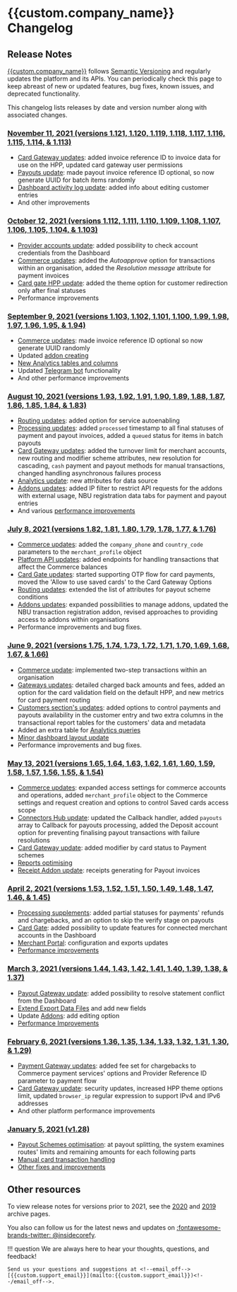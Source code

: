 # {{custom.company_name}} Changelog

## Release Notes

[{{custom.company_name}}]({{custom.website_url}}) follows [Semantic Versioning](https://semver.org/) and regularly updates the platform and its APIs. You can periodically check this page to keep abreast of new or updated features, bug fixes, known issues, and deprecated functionality.

This changelog lists releases by date and version number along with associated changes.

### [November 11, 2021 (versions 1.121, 1.120, 1.119, 1.118, 1.117, 1.116, 1.115, 1.114, & 1.113)](v1.113-1.121/)

* [Card Gateway updates](v1.113-1.121/#card-gateway-updates): added invoice reference ID to invoice data for use on the HPP, updated card gateway user permissions
* [Payouts update](v1.113-1.121/#payouts-update):  made payout invoice reference ID optional, so now generate UUID for batch items randomly
* [Dashboard activity log update](v1.113-1.121/#activity-log-update): added info about editing customer entries
* And other improvements

### [October 12, 2021 (versions 1.112, 1.111, 1.110, 1.109, 1.108, 1.107, 1.106, 1.105, 1.104, & 1.103)](v1.103-1.112/)

* [Provider accounts update](v1.103-1.112/#provider-accounts-update): added possibility to check account credentials from the Dashboard
* [Commerce updates](v1.103-1.112/#commerce-updates): added the *Autoapprove* option for transactions  within an organisation, added the *Resolution message* attribute for payment invoices
* [Card gate HPP update](v1.103-1.112/#card-gate-hpp-update): added the theme option for customer redirection only after final statuses
* Performance improvements

### [September 9, 2021 (versions 1.103, 1.102, 1.101, 1.100, 1.99, 1.98, 1.97, 1.96, 1.95, & 1.94)](v1.94-1.103/)

* [Commerce updates](v1.94-1.103/#commerce-updates): made invoice reference ID optional so now generate UUID randomly
* Updated [addon creating](v1.94-1.103/#addon-updates)
* [New Analytics tables and columns](v1.94-1.103/#new-analytics-tables)
* Updated [Telegram bot](v1.94-1.103/#telegram-bot) functionality
* And other performance improvements

### [August 10, 2021 (versions 1.93, 1.92, 1.91, 1.90, 1.89, 1.88, 1.87, 1.86, 1.85, 1.84, & 1.83)](v1.83-1.93/)

* [Routing updates](v1.83-1.93/#routing-updates): added option for service autoenabling
* [Processing updates](v1.83-1.93/#processing-updates): added `processed` timestamp to all final statuses of payment and payout invoices, added a `queued` status for items in batch payouts
* [Card Gateway updates](v1.83-1.93/#card-gateway-updates): added the turnover limit for merchant accounts, new routing and modifier scheme attributes, new resolution for cascading, `cash` payment and payout methods for manual transactions, changed handling asynchronous failures process
* [Analytics update](v1.83-1.93/#analytics-update): new attributes for data source
* [Addons updates](v1.83-1.93/#addons-updates): added IP filter to restrict API requests for the addons with external usage, NBU registration data tabs for payment and payout entries
* And various [performance improvements](v1.83-1.93/#performance-improvements)

### [July 8, 2021 (versions 1.82, 1.81, 1.80, 1.79, 1.78, 1.77, & 1.76)](v1.76-1.82/)

* [Commerce updates](v1.76-1.82/#commerce-updates): added the `company_phone` and `country_code` parameters to the `merchant_profile` object
* [Platform API updates](v1.76-1.82/#api-updates): added endpoints for handling transactions that affect the Commerce balances
* [Card Gate updates](v1.76-1.82/#card-gate-updates): started supporting OTP flow for card payments, moved the 'Allow to use saved cards' to the Card Gateway Options
* [Routing updates](v1.76-1.82/#routing-updates): extended the list of attributes for payout scheme conditions
* [Addons updates](v1.76-1.82/#addons-management): expanded possibilities to manage addons, updated the NBU transaction registration addon, revised approaches to providing access to addons within organisations
* Performance improvements and bug fixes.

### [June 9, 2021 (versions 1.75, 1.74, 1.73, 1.72, 1.71, 1.70, 1.69, 1.68, 1.67, & 1.66)](v1.66-1.75/)

* [Commerce update](v1.66-1.75/#commerce-update): implemented two-step transactions within an organisation
* [Gateways updates](v1.66-1.75/#gateways-updates): detailed charged back amounts and fees, added an option for the card validation field on the default HPP, and new metrics for card payment routing
* [Customers section's updates](v1.66-1.75/#customers-sections-updates): added options to control payments and payouts availability in the customer entry and two extra columns in the transactional report tables for the customers' data and metadata
* Added an extra table for [Analytics queries](v1.66-1.75/#analytics-update)
* [Minor dashboard layout update](v1.66-1.75/#dashboard-layout-update)
* Performance improvements and bug fixes.

### [May 13, 2021 (versions 1.65, 1.64, 1.63, 1.62, 1.61, 1.60, 1.59, 1.58, 1.57, 1.56, 1.55, & 1.54)](v1.54-1.65/)

* [Commerce updates](v1.54-1.65/#commerce-updates): expanded access settings for commerce accounts and operations, added `merchant_profile` object to the Commerce settings and request creation and options to control Saved cards access scope
* [Connectors Hub update](v1.54-1.65/#connectors-hub-update): updated the Callback handler, added `payouts` array to Callback for payouts processing, added the Deposit account option for preventing finalising payout transactions with failure resolutions
* [Card Gateway update](v1.54-1.65/#card-gate-update): added modifier by card status to Payment schemes
* [Reports optimising](v1.54-1.65/#reports-optimising)
* [Receipt Addon update](v1.54-1.65/#addons-update): receipts generating for Payout invoices

### [April 2, 2021 (versions 1.53, 1.52, 1.51, 1.50, 1.49, 1.48, 1.47, 1.46, & 1.45)](v1.45-1.53/)

* [Processing supplements](v1.45-1.53/#processing-supplements): added partial statuses for payments' refunds and chargebacks, and an option to skip the verify stage on payouts
* [Card Gate](v1.45-1.53/#card-gate-update): added possibility to update features for connected merchant accounts in the Dashboard
* [Merchant Portal](v1.45-1.53/#merchant-portal-updates): configuration and exports updates
* [Performance improvements](v1.45-1.53/#performance-improvements)

### [March 3, 2021 (versions 1.44, 1.43, 1.42, 1.41, 1.40, 1.39, 1.38, & 1.37)](v1.37-1.44/)

* [Payout Gateway update](v1.37-1.44/#payout-gateway-update): added possibility to resolve statement conflict from the Dashboard
* [Extend Export Data Files](v1.37-1.44/#extended-export-data-files) and add new fields
* Update [Addons](v1.37-1.44/#addons-editing): add editing option
* [Performance Improvements](v1.37-1.44/#performance-improvements)

### [February 6, 2021 (versions 1.36, 1.35, 1.34, 1.33, 1.32, 1.31, 1.30, & 1.29)](v1.36-1.29/)

* [Payment Gateway updates](v1.36-1.29/#payment-gateway-updates): added fee set for chargebacks to Commerce payment services' options and Provider Reference ID parameter to payment flow
* [Card Gateway update](v1.36-1.29/#card-gateway-updates): security updates, increased HPP theme options limit, updated `browser_ip` regular expression to support IPv4 and IPv6 addresses
* And other platform performance improvements

### [January 5, 2021 (v1.28)](v1.28/)

* [Payout Schemes optimisation](v1.28/#payout-schemes-update): at payout splitting, the system examines routes' limits and remaining amounts for each following parts
* [Manual card transaction handling](v1.28/#card-gate-update)
* [Other fixes and improvements](v1.28/#fixes-and-improvements)

## Other resources

To view release notes for versions prior to 2021, see the [2020](archive/2020) and [2019](archive/2019) archive pages.

You also can follow us for the latest news and updates on [:fontawesome-brands-twitter: @insidecorefy](https://twitter.com/insidecorefy).

<!--

## Documentation Changelog

We are improving our documentation day by day, so add to the list only significant changes, news, articles, and sections (starting with version 1.30).

-->

!!! question
    We are always here to hear your thoughts, questions, and feedback!

    Send us your questions and suggestions at <!--email_off-->[{{custom.support_email}}](mailto:{{custom.support_email}})<!--/email_off-->.
